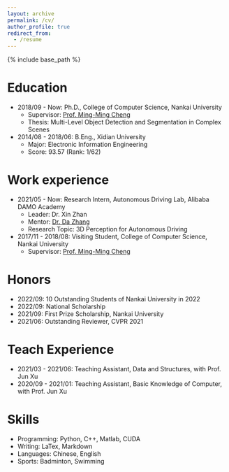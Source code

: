 ```yaml
---
layout: archive
permalink: /cv/
author_profile: true
redirect_from:
  - /resume
---
```


{% include base_path %}

Education
======
* 2018/09 - Now: Ph.D., College of Computer Science, Nankai University
  * Supervisor: [Prof. Ming-Ming Cheng](https://mmcheng.net/cmm)
  * Thesis: Multi-Level Object Detection and Segmentation in Complex Scenes
* 2014/08 - 2018/06: B.Eng., Xidian University
  * Major: Electronic Information Engineering
  * Score: 93.57 (Rank: 1/62)

Work experience
======
* 2021/05 - Now: Research Intern, Autonomous Driving Lab, Alibaba DAMO Academy
  * Leader: Dr. Xin Zhan
  * Mentor: [Dr. Da Zhang](https://dazhang-cv.github.io/)
  * Research Topic: 3D Perception for Autonomous Driving
* 2017/11 - 2018/08: Visiting Student, College of Computer Science, Nankai University
  * Supervisor: [Prof. Ming-Ming Cheng](https://mmcheng.net/cmm)

Honors
=====
* 2022/09: 10 Outstanding Students of Nankai University in 2022
* 2022/09: National Scholarship
* 2021/09: First Prize Scholarship, Nankai University
* 2021/06: Outstanding Reviewer, CVPR 2021

Teach Experience
======
* 2021/03 - 2021/06: Teaching Assistant, Data and Structures, with Prof. Jun Xu
* 2020/09 - 2021/01: Teaching Assistant, Basic Knowledge of Computer, with Prof. Jun Xu

Skills
======
* Programming: Python, C++, Matlab, CUDA
* Writing: LaTex, Markdown
* Languages: Chinese, English
* Sports: Badminton, Swimming

